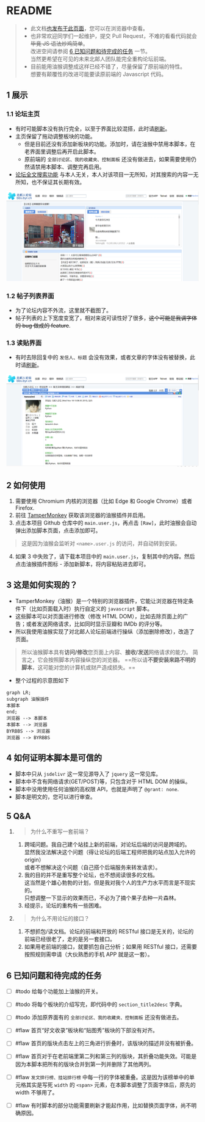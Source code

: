 # README

> - 此文档[也发布于此页面](https://maxlinn.github.io/byrbbs-enhance-tmscript)，您可以在浏览器中查看。
> - 也非常欢迎同学们一起维护，提交 Pull Request，不难的看看代码就会~~毕竟 JS 语法炒鸡简单~~。<br>改进空间请参阅 [6 已知问题和待完成的任务](#6%20已知问题和待完成的任务) 一节。<br>当然更希望在可见的未来北邮人团队能完全重构论坛前端。
> - 目前能用油猴调整成这样已经不错了，尽量保留了原前端的特性。<br>想要有颠覆性的改进可能要读原前端的 Javascript 代码。

## 1 展示
### 1.1 论坛主页
- 有时可能脚本没有执行完全，以至于界面比较混搭，此时请<u>刷新</u>。
- 主页保留了拖动调整板块的功能。
    - 但是目前还没有添加新板块的功能。添加时，请在油猴中禁用本脚本，在老界面里调整后再开启此脚本。
    - 原前端的 ` 全部讨论区、我的收藏夹、控制面板 ` 还没有做进去，如果需要使用仍然请禁用本脚本、调整完再启用。
- [论坛全文搜索功能](http://123.207.168.11/byrbbs) 与本人无关，本人对该项目一无所知，对其搜索的内容一无所知，也不保证其长期有效。

![](assets/README/image-20220531012235740.png)

### 1.2 帖子列表界面
- 为了论坛内容不外流，这里就不截图了。
- 帖子列表的上下宽度变宽了，相对来说可读性好了很多，~~这个可能是我调字体的 bug 做成的 feature~~.

### 1.3 读贴界面
- 有时去除回复中的 ` 发信人、标题 ` 会没有效果，或者文章的字体没有被替换，此时请<u>刷新</u>。

![](assets/README/image-20220531012643484.png)

## 2 如何使用
1.  需要使用 Chromium 内核的浏览器（比如 Edge 和 Google Chrome）或者 Firefox.
2.  前往 [TamperMonkey](https://www.tampermonkey.net/) 获取该浏览器的油猴插件并启用。
3.  点击本项目 Github 仓库中的 `main.user.js`，再点击 `[Raw]`，此时油猴会自动弹出添加脚本页面，点击添加即可。
 > 这是因为油猴会监听对 `<name>.user.js` 的访问，并自动转到安装。
4.  如果 3 中失败了，请下载本项目中的 `main.user.js`，复制其中的内容。然后点击油猴插件图标 - 添加新脚本，将内容粘贴进去即可。

## 3 这是如何实现的？
- TamperMonkey（油猴）是一个特别的浏览器插件，它能让浏览器在特定条件下（比如页面载入时）执行自定义的 `javascript` 脚本。
- 这些脚本可以对页面进行修改（修改 HTML DOM），比如去除页面上的广告；或者发送网络请求，比如同时显示豆瓣和 IMDb 的评分等。
- 所以我使用油猴实现了对北邮人论坛前端进行操纵（添加删除修改），改造了页面。

> 所以油猴脚本具有**访问/修改**您页面上内容、**接收/发送**网络请求的能力。
> 简言之，它会按照脚本内容操纵您的浏览器。
> ==所以请**不要安装来路不明的脚本**，这可能对您的计算机或财产造成损失。==
- 整个过程的示意图如下
```mermaid
graph LR;
subgraph 油猴插件
本脚本
end;
浏览器 --> 本脚本
本脚本 --> 浏览器
BYRBBS --> 浏览器
浏览器 --> BYRBBS
```

## 4 如何证明本脚本是可信的
- 脚本中只从 `jsdelivr` 这一常见源导入了 `jquery` 这一常见库。
- 脚本中不含有网络请求(GET/POST)等，只包含对于 HTML DOM 的操纵。
- 脚本中没用使用任何油猴的高权限 API，也就是声明了 `@grant: none`.
- 脚本是明文的，您可以进行审查。

## 5 Q&A

1.  > 为什么不重写一套前端？

    1.  跨域问题。我自己建个站挂上新的前端，对论坛后端的访问是跨域的。<br>显然我没法解决这个问题（得让论坛的后端工程师把我的站点加入允许的 origin）<br>或者不想解决这个问题（自己搭个后端服务来转发请求）。
    2.  我的目的并不是重写整个论坛，也不想阅读很多的文档。<br>这当然是个雄心勃勃的计划，但是我对我个人的生产力水平而言是不现实的。<br>只想调整一下显示的效果而已，不必为了摘个果子去种一片森林。
    3.  经提示，论坛的重构有一些困难。

2.  > 为什么不用论坛的接口？

    1.  不想抓包/读文档。论坛的前端和开放的 RESTful 接口是无关的，论坛的前端已经很老了，走的是另一套接口。
    2.  如果用老前端的接口，就要抓包自己分析；如果用 RESTful 接口，还需要按照规则需申请（大伙熟悉的手机 APP 就是这一套）。

## 6 已知问题和待完成的任务

- [ ] #todo 给每个功能加上油猴的开关。
- [ ] #todo 将每个板块的介绍写完，即代码中的 `section_title2desc` 字典。
- [ ] #todo 添加原界面有的 ` 全部讨论区、我的收藏夹、控制面板 ` 还没有做进去。
- [ ] #flaw 首页“好文收录”板块和“贴图秀”板块的下部没有对齐。
- [ ] #flaw 首页的版块点击左上的三角进行折叠时，该版块的描述并没有被折叠。
- [ ] #flaw 首页对于在老前端里第二列和第三列的版块，其折叠功能失效。可能是因为本脚本把所有的版块合并到第一列并删除了其他两列。
- [ ] #flaw ` 发文排行榜、挂站排行榜 ` 中每一行的字体被重叠。这是因为该榜单中的单元格其实是写死 `width` 的 `<span>` 元素，在本脚本调整了页面字体后，原先的 width 不够用了。
- [ ] #flaw 有时脚本的部分功能需要刷新才能起作用，比如替换页面字体，尚不明确原因。


